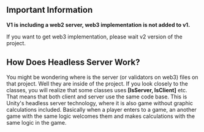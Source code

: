 ## Important Information

**V1 is including a web2 server, web3 implementation is not added to v1.**

If you want to get web3 implementation, please wait v2 version of the project.

## How Does Headless Server Work?

You might be wondering where is the server (or validators on web3) files on that project. Well they are inside of the project. If you look closely to the classes, you will realize that some classes uses **[IsServer, IsClient]** etc. That means that both client and server use the same code base. This is Unity's headless server technology, where it is also game without graphic calculations included. Basically when a player enters to a game, an another game with the same logic welcomes them and makes calculations with the same logic in the game.
